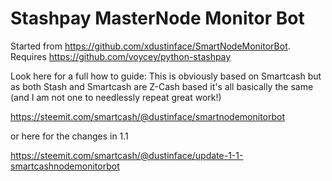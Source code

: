 # Stashpay MasterNode Monitor Bot

Started from https://github.com/xdustinface/SmartNodeMonitorBot.
Requires https://github.com/voycey/python-stashpay

Look here for a full how to guide: This is obviously based on Smartcash but as
both Stash and Smartcash are Z-Cash based it's all basically the same 
(and I am not one to needlessly repeat great work!)

https://steemit.com/smartcash/@dustinface/smartnodemonitorbot

or here for the changes in 1.1

https://steemit.com/smartcash/@dustinface/update-1-1-smartcashnodemonitorbot
